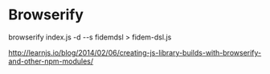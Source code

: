 # Browserify
browserify index.js -d --s fidemdsl > fidem-dsl.js

http://learnjs.io/blog/2014/02/06/creating-js-library-builds-with-browserify-and-other-npm-modules/
